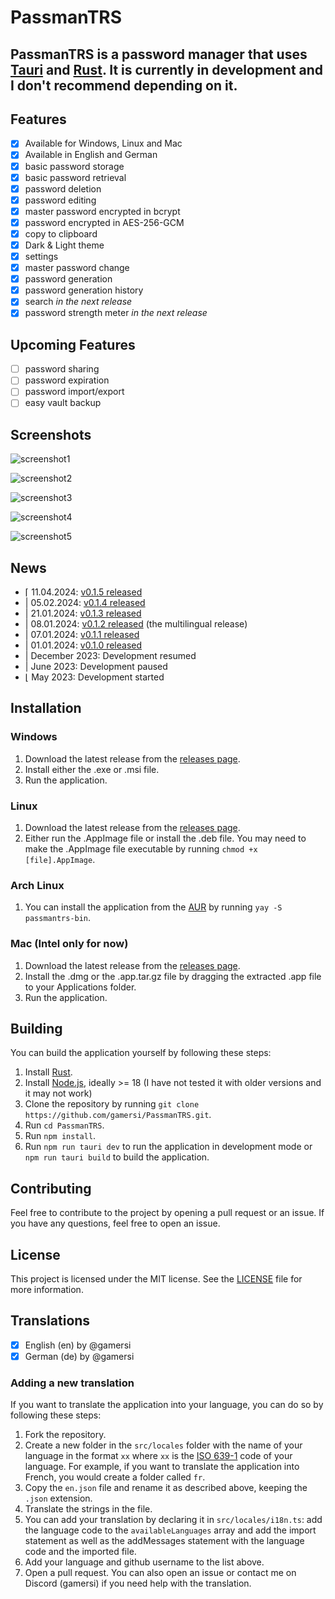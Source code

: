 # PassmanTRS
## PassmanTRS is a password manager that uses [Tauri](https://tauri.app/) and [Rust](https://www.rust-lang.org/). It is currently in development and I don't recommend depending on it.
## Features
- [x] Available for Windows, Linux and Mac
- [x] Available in English and German
- [x] basic password storage
- [x] basic password retrieval
- [x] password deletion
- [x] password editing
- [x] master password encrypted in bcrypt
- [x] password encrypted in AES-256-GCM
- [x] copy to clipboard
- [x] Dark & Light theme
- [x] settings
- [x] master password change
- [x] password generation
- [x] password generation history
- [x] search *in the next release*
- [x] password strength meter *in the next release*

## Upcoming Features
- [ ] password sharing
- [ ] password expiration
- [ ] password import/export
- [ ] easy vault backup

## Screenshots
![screenshot1](images/screenshot1.png)

![screenshot2](images/screenshot2.png)

![screenshot3](images/screenshot3.png)

![screenshot4](images/screenshot4.png)

![screenshot5](images/screenshot5.png)


## News
- ⌈ 11.04.2024: [v0.1.5 released](https://github.com/gamersi/PassmanTRS/releases/tag/app-v0.1.5)
- | 05.02.2024: [v0.1.4 released](https://github.com/gamersi/PassmanTRS/releases/tag/app-v0.1.4)
- | 21.01.2024: [v0.1.3 released](https://github.com/gamersi/PassmanTRS/releases/tag/app-v0.1.3)
- | 08.01.2024: [v0.1.2 released](https://github.com/gamersi/PassmanTRS/releases/tag/app-v0.1.2) (the multilingual release)
- | 07.01.2024: [v0.1.1 released](https://github.com/gamersi/PassmanTRS/releases/tag/app-v0.1.1)
- | 01.01.2024: [v0.1.0 released](https://github.com/gamersi/PassmanTRS/releases/tag/app-v0.1.0)
- | December 2023: Development resumed
- | June 2023: Development paused
- ⌊ May 2023: Development started

## Installation
### Windows
1. Download the latest release from the [releases page](https://github.com/gamersi/PassmanTRS/releases).
2. Install either the .exe or .msi file.
3. Run the application.

### Linux
1. Download the latest release from the [releases page](https://github.com/gamersi/PassmanTRS/releases).
2. Either run the .AppImage file or install the .deb file. You may need to make the .AppImage file executable by running `chmod +x [file].AppImage`.

### Arch Linux
1. You can install the application from the [AUR](https://aur.archlinux.org/packages/passmantrs-bin/) by running `yay -S passmantrs-bin`.

### Mac (Intel only for now)
1. Download the latest release from the [releases page](https://github.com/gamersi/PassmanTRS/releases).
2. Install the .dmg or the .app.tar.gz file by dragging the extracted .app file to your Applications folder.
3. Run the application.

## Building
You can build the application yourself by following these steps:
1. Install [Rust](https://www.rust-lang.org/).
2. Install [Node.js](https://nodejs.org/en/), ideally >= 18 (I have not tested it with older versions and it may not work)
3. Clone the repository by running `git clone https://github.com/gamersi/PassmanTRS.git`.
4. Run `cd PassmanTRS`.
5. Run `npm install`.
6. Run `npm run tauri dev` to run the application in development mode or `npm run tauri build` to build the application.

## Contributing
Feel free to contribute to the project by opening a pull request or an issue. If you have any questions, feel free to open an issue.

## License
This project is licensed under the MIT license. See the [LICENSE](https://github.com/gamersi/PassmanTRS/blob/master/LICENSE) file for more information.

## Translations
- [x] English (en) by @gamersi
- [x] German (de) by @gamersi

### Adding a new translation
If you want to translate the application into your language, you can do so by following these steps:
1. Fork the repository.
2. Create a new folder in the `src/locales` folder with the name of your language in the format `xx` where `xx` is the [ISO 639-1](https://en.wikipedia.org/wiki/List_of_ISO_639-1_codes) code of your language. For example, if you want to translate the application into French, you would create a folder called `fr`.
3. Copy the `en.json` file and rename it as described above, keeping the `.json` extension.
4. Translate the strings in the file.
5. You can add your translation by declaring it in `src/locales/i18n.ts`: add the language code to the `availableLanguages` array and add the import statement as well as the addMessages statement with the language code and the imported file.
6. Add your language and github username to the list above.
7. Open a pull request.
You can also open an issue or contact me on Discord (gamersi) if you need help with the translation.
